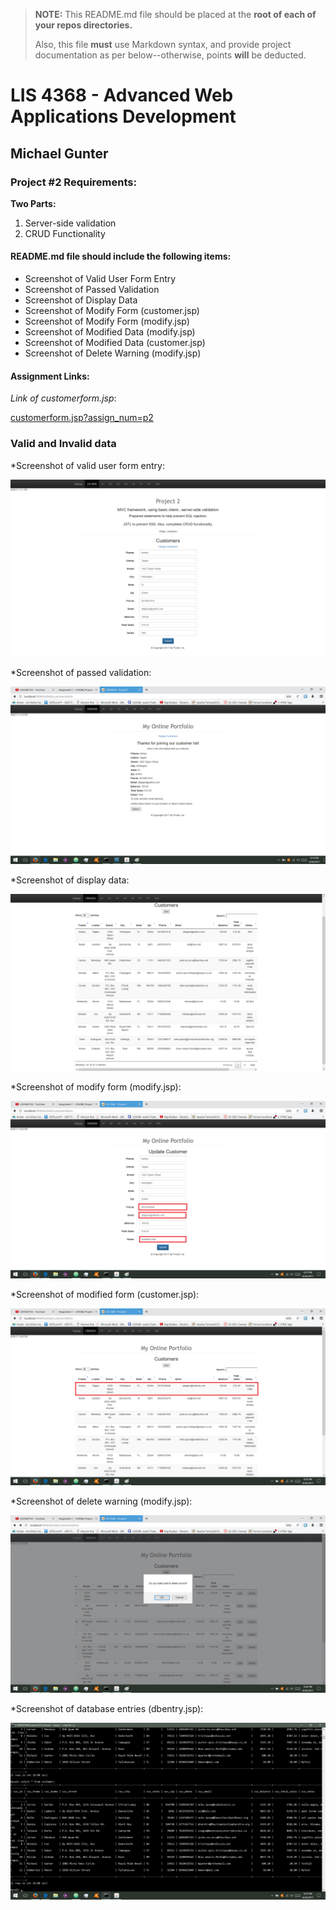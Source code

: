 > **NOTE:** This README.md file should be placed at the **root of each of your repos directories.**
>
>Also, this file **must** use Markdown syntax, and provide project documentation as per below--otherwise, points **will** be deducted.
>
>

# LIS 4368 - Advanced Web Applications Development

## Michael Gunter

### Project #2 Requirements:

**Two Parts:**
1. Server-side validation
2. CRUD Functionality

#### README.md file should include the following items:

* Screenshot of Valid User Form Entry
* Screenshot of Passed Validation
* Screenshot of Display Data
* Screenshot of Modify Form (customer.jsp)
* Screenshot of Modify Form (modify.jsp)
* Screenshot of Modified Data (modify.jsp)
* Screenshot of Modified Data (customer.jsp)
* Screenshot of Delete Warning (modify.jsp)


#### Assignment Links:

*Link of customerform.jsp*:

[customerform.jsp?assign_num=p2](../customerform.jsp?assign_num=p2)

### Valid and Invalid data

*Screenshot of valid user form entry:

![Valid Data](img/valid.png)

*Screenshot of passed validation:

![Passed Validation](img/passed.png)

*Screenshot of display data:

![Display Data](img/display.png)

*Screenshot of modify form (modify.jsp):

![Modify Form](img/modifyModify.png)

*Screenshot of modified form (customer.jsp):

![Modified Form](img/modifiedCustomer.png)

*Screenshot of delete warning (modify.jsp):

![Delete Warning](img/warning.png)

*Screenshot of database entries (dbentry.jsp):

![Database Entry](img/dbentry.png)
